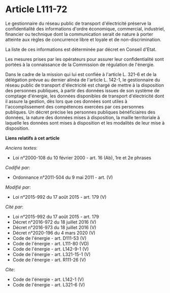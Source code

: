 # Article L111-72

Le gestionnaire du réseau public de transport d'électricité préserve la confidentialité des informations d'ordre économique,
commercial, industriel, financier ou technique dont la communication serait de nature à porter atteinte aux règles de
concurrence libre et loyale et de non-discrimination. 

La liste de ces informations est déterminée par décret en Conseil d'Etat. 

Les mesures prises par les opérateurs pour assurer leur confidentialité sont portées à la connaissance de la Commission de
régulation de l'énergie. 

Dans le cadre de la mission qui lui est confiée à l'article L. 321-6 et de la délégation prévue au dernier alinéa de
l'article L. 142-1, le gestionnaire du réseau public de transport d'électricité est chargé de mettre à la disposition des
personnes publiques, à partir des données issues de son système de comptage d'énergie, les données disponibles de transport
d'électricité dont il assure la gestion, dès lors que ces données sont utiles à l'accomplissement des compétences exercées
par ces personnes publiques. Un décret précise les personnes publiques bénéficiaires des données, la nature des données mises
à disposition, la maille territoriale à laquelle les données sont mises à disposition et les modalités de leur mise à
disposition.

**Liens relatifs à cet article**

_Anciens textes_:

  - Loi n°2000-108 du 10 février 2000 - art. 16 (Ab), 1re et 2e phrases

_Codifié par_:

  - Ordonnance n°2011-504 du 9 mai 2011 - art. (V)

_Modifié par_:

  - Loi n°2015-992 du 17 août 2015 - art. 179 (V)

_Cité par_:

  - Loi n°2015-992 du 17 août 2015 - art. 179
  - Décret n°2016-972 du 18 juillet 2016 (V)
  - Décret n°2016-973 du 18 juillet 2016 (V)
  - Décret n°2020-196 du 4 mars 2020 (V)
  - Code de l'énergie - art. D111-53 (V)
  - Code de l'énergie - art. L111-80 (VD)
  - Code de l'énergie - art. L142-9-1 (V)
  - Code de l'énergie - art. L321-15-1 (V)
  - Code de l'énergie - art. R111-26 (V)

_Cite_:

  - Code de l'énergie - art. L142-1 (V)
  - Code de l'énergie - art. L321-6 (V)
